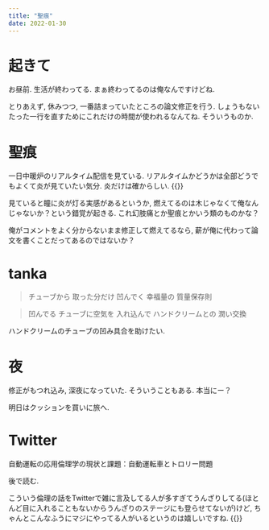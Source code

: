 ```yaml
---
title: "聖痕"
date: 2022-01-30
---
```


# 起きて
お昼前. 生活が終わってる. まぁ終わってるのは俺なんですけどね.

とりあえず, 休みつつ, 一番詰まっていたところの論文修正を行う. しょうもないたった一行を直すためにこれだけの時間が使われるなんてね. そういうものか.

# 聖痕
一日中暖炉のリアルタイム配信を見ている. リアルタイムかどうかは全部どうでもよくて炎が見ていたい気分. 炎だけは確からしい.
{{<youtube Pq6MvLkvpms>}}

見ていると瞳に炎が灯る実感があるというか, 燃えてるのは木じゃなくて俺なんじゃないか？という錯覚が起きる. これ幻肢痛とか聖痕とかいう類のものかな？

俺がコメントをよく分からないまま修正して燃えてるなら, 薪が俺に代わって論文を書くことだってあるのではないか？

# tanka
> チューブから 取った分だけ 凹んでく 幸福量の 質量保存則

> 凹んでる チューブに空気を 入れ込んで ハンドクリームとの 潤い交換

ハンドクリームのチューブの凹み具合を助けたい.

# 夜
修正がもつれ込み, 深夜になっていた. そういうこともある. 本当にー？

明日はクッションを買いに旅へ.
# Twitter
自動運転の応用倫理学の現状と課題：自動運転車とトロリー問題

後で読む. 

こういう倫理の話をTwitterで雑に言及してる人が多すぎてうんざりしてる(ほとんど目に入れることもないからうんざりのステージにも登らせてないが)けど, ちゃんとこんなふうにマジにやってる人がいるというのは嬉しいですね.
{{<tweet user="dango_bot" id="1487357017647771650">}}
